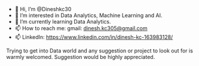 - 👋 Hi, I’m @Dineshkc30
- 👀 I’m interested in Data Analytics, Machine Learning and AI.
- 🌱 I’m currently learning Data Analytics.
- 📫 How to reach me:     gmail: dinesh.kc305@gmail.com
- 📫 LinkedIn: https://www.linkedin.com/in/dinesh-kc-163983128/    

Trying to get into Data world and any suggestion or project to look out for is warmly welcomed. Suggestion would be highly appreciated. 
